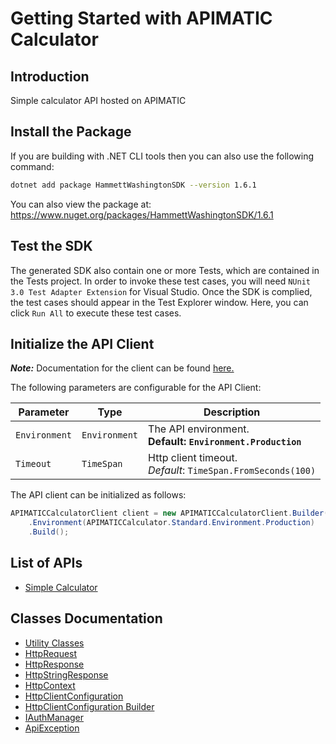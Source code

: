 
# Getting Started with APIMATIC Calculator

## Introduction

Simple calculator API hosted on APIMATIC

## Install the Package

If you are building with .NET CLI tools then you can also use the following command:

```bash
dotnet add package HammettWashingtonSDK --version 1.6.1
```

You can also view the package at:
https://www.nuget.org/packages/HammettWashingtonSDK/1.6.1

## Test the SDK

The generated SDK also contain one or more Tests, which are contained in the Tests project. In order to invoke these test cases, you will need `NUnit 3.0 Test Adapter Extension` for Visual Studio. Once the SDK is complied, the test cases should appear in the Test Explorer window. Here, you can click `Run All` to execute these test cases.

## Initialize the API Client

**_Note:_** Documentation for the client can be found [here.](https://www.github.com/ZahraN444/hammett-washington-dotnet-sdk/tree/1.6.1/doc/client.md)

The following parameters are configurable for the API Client:

| Parameter | Type | Description |
|  --- | --- | --- |
| `Environment` | `Environment` | The API environment. <br> **Default: `Environment.Production`** |
| `Timeout` | `TimeSpan` | Http client timeout.<br>*Default*: `TimeSpan.FromSeconds(100)` |

The API client can be initialized as follows:

```csharp
APIMATICCalculatorClient client = new APIMATICCalculatorClient.Builder()
    .Environment(APIMATICCalculator.Standard.Environment.Production)
    .Build();
```

## List of APIs

* [Simple Calculator](https://www.github.com/ZahraN444/hammett-washington-dotnet-sdk/tree/1.6.1/doc/controllers/simple-calculator.md)

## Classes Documentation

* [Utility Classes](https://www.github.com/ZahraN444/hammett-washington-dotnet-sdk/tree/1.6.1/doc/utility-classes.md)
* [HttpRequest](https://www.github.com/ZahraN444/hammett-washington-dotnet-sdk/tree/1.6.1/doc/http-request.md)
* [HttpResponse](https://www.github.com/ZahraN444/hammett-washington-dotnet-sdk/tree/1.6.1/doc/http-response.md)
* [HttpStringResponse](https://www.github.com/ZahraN444/hammett-washington-dotnet-sdk/tree/1.6.1/doc/http-string-response.md)
* [HttpContext](https://www.github.com/ZahraN444/hammett-washington-dotnet-sdk/tree/1.6.1/doc/http-context.md)
* [HttpClientConfiguration](https://www.github.com/ZahraN444/hammett-washington-dotnet-sdk/tree/1.6.1/doc/http-client-configuration.md)
* [HttpClientConfiguration Builder](https://www.github.com/ZahraN444/hammett-washington-dotnet-sdk/tree/1.6.1/doc/http-client-configuration-builder.md)
* [IAuthManager](https://www.github.com/ZahraN444/hammett-washington-dotnet-sdk/tree/1.6.1/doc/i-auth-manager.md)
* [ApiException](https://www.github.com/ZahraN444/hammett-washington-dotnet-sdk/tree/1.6.1/doc/api-exception.md)

